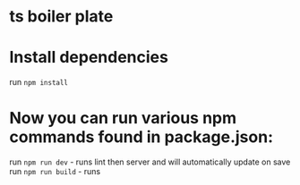# ts boiler plate

# Install dependencies
run `npm install`

# Now you can run various npm commands found in package.json:
run `npm run dev` - runs lint then server and will automatically update on save
run `npm run build` - runs 